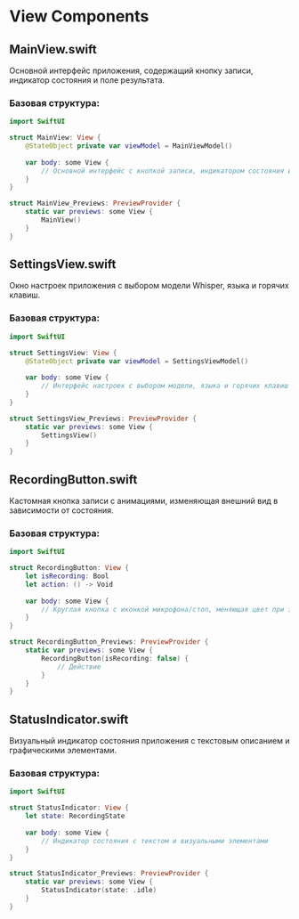 # View Components

## MainView.swift

Основной интерфейс приложения, содержащий кнопку записи, индикатор состояния и поле результата.

### Базовая структура:

```swift
import SwiftUI

struct MainView: View {
    @StateObject private var viewModel = MainViewModel()
    
    var body: some View {
        // Основной интерфейс с кнопкой записи, индикатором состояния и полем результата
    }
}

struct MainView_Previews: PreviewProvider {
    static var previews: some View {
        MainView()
    }
}
```

## SettingsView.swift

Окно настроек приложения с выбором модели Whisper, языка и горячих клавиш.

### Базовая структура:

```swift
import SwiftUI

struct SettingsView: View {
    @StateObject private var viewModel = SettingsViewModel()
    
    var body: some View {
        // Интерфейс настроек с выбором модели, языка и горячих клавиш
    }
}

struct SettingsView_Previews: PreviewProvider {
    static var previews: some View {
        SettingsView()
    }
}
```

## RecordingButton.swift

Кастомная кнопка записи с анимациями, изменяющая внешний вид в зависимости от состояния.

### Базовая структура:

```swift
import SwiftUI

struct RecordingButton: View {
    let isRecording: Bool
    let action: () -> Void
    
    var body: some View {
        // Круглая кнопка с иконкой микрофона/стоп, меняющая цвет при записи
    }
}

struct RecordingButton_Previews: PreviewProvider {
    static var previews: some View {
        RecordingButton(isRecording: false) {
            // Действие
        }
    }
}
```

## StatusIndicator.swift

Визуальный индикатор состояния приложения с текстовым описанием и графическими элементами.

### Базовая структура:

```swift
import SwiftUI

struct StatusIndicator: View {
    let state: RecordingState
    
    var body: some View {
        // Индикатор состояния с текстом и визуальными элементами
    }
}

struct StatusIndicator_Previews: PreviewProvider {
    static var previews: some View {
        StatusIndicator(state: .idle)
    }
}